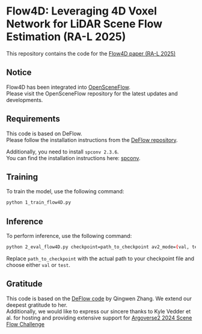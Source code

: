 # Flow4D: Leveraging 4D Voxel Network for LiDAR Scene Flow Estimation (RA-L 2025)

This repository contains the code for the [Flow4D paper (RA-L 2025)](https://ieeexplore.ieee.org/document/10887254)


## Notice

Flow4D has been integrated into [OpenSceneFlow](https://github.com/KTH-RPL/OpenSceneFlow).<br>
Please visit the OpenSceneFlow repository for the latest updates and developments.


## Requirements

This code is based on DeFlow. <br>
Please follow the installation instructions from the [DeFlow repository](https://github.com/KTH-RPL/DeFlow).

Additionally, you need to install `spconv 2.3.6`.<br>
You can find the installation instructions here: [spconv](https://github.com/traveller59/spconv).


## Training

To train the model, use the following command:

```bash
python 1_train_flow4D.py
```


## Inference

To perform inference, use the following command:

```bash
python 2_eval_flow4D.py checkpoint=path_to_checkpoint av2_mode=(val, test)
```

Replace `path_to_checkpoint` with the actual path to your checkpoint file and choose either `val` or `test`.


## Gratitude
This code is based on the [DeFlow code](https://github.com/KTH-RPL/DeFlow) by Qingwen Zhang.
We extend our deepest gratitude to her.<br>
Additionally, we would like to express our sincere thanks to Kyle Vedder et al. for hosting and providing extensive support for [Argoverse2 2024 Scene Flow Challenge](https://www.argoverse.org/sceneflow.html)

